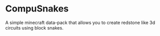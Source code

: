 # CompuSnakes
A simple minecraft data-pack that  allows you to create redstone like 3d circuits using block snakes.

